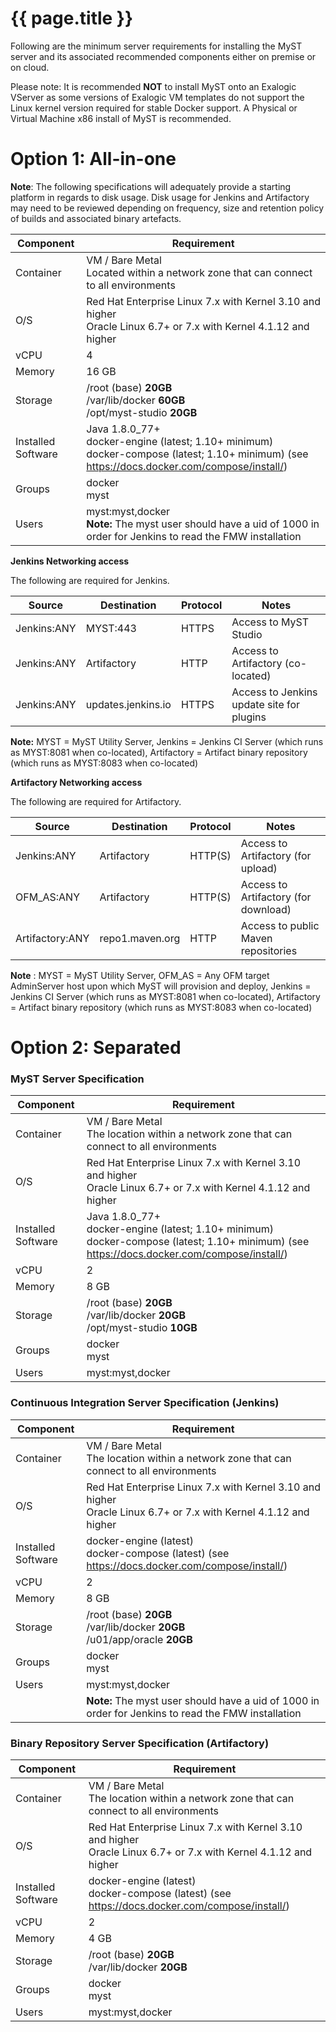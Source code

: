 # {{ page.title }}

Following are the minimum server requirements for installing the MyST server and its associated recommended components either on premise or on cloud.

Please note: It is recommended **NOT** to install MyST onto an Exalogic VServer as some versions of Exalogic VM templates do not support the Linux kernel version required for stable Docker support. A Physical or Virtual Machine x86 install of MyST is recommended.

# Option 1: All-in-one

**Note**: The following specifications will adequately provide a starting platform in regards to disk usage. Disk usage for Jenkins and Artifactory may need to be reviewed depending on frequency, size and retention policy of builds and associated binary artefacts.

| Component | Requirement |
| --------- | ----------- |
| Container | VM / Bare Metal<br>Located within a network zone that can connect to all environments |
| O/S | Red Hat Enterprise Linux 7.x with Kernel 3.10 and higher<br>Oracle Linux 6.7+ or 7.x with Kernel 4.1.12 and higher |
| vCPU | 4 |
| Memory | 16 GB |
| Storage | /root (base)                 **20GB**<br>/var/lib/docker            **60GB**<br>/opt/myst-studio        **20GB** |
| Installed Software | Java 1.8.0\_77+<br>docker-engine (latest; 1.10+ minimum)<br>docker-compose (latest; 1.10+ minimum) (see https://docs.docker.com/compose/install/) |
| Groups | docker<br>myst |
| Users | myst:myst,docker <br> **Note:** The myst user should have a uid of 1000 in order for Jenkins to read the FMW installation |

**Jenkins Networking access**

The following are required for Jenkins.

| Source | Destination | Protocol | Notes |
| --- | --- | --- | --- |
| Jenkins:ANY | MYST:443 | HTTPS | Access to MyST Studio |
| Jenkins:ANY | Artifactory | HTTP | Access to Artifactory (co-located) |
| Jenkins:ANY | updates.jenkins.io | HTTPS | Access to Jenkins update site for plugins |

**Note:** MYST = MyST Utility Server, Jenkins = Jenkins CI Server (which runs as MYST:8081 when co-located), Artifactory = Artifact binary repository (which runs as MYST:8083 when co-located)

**Artifactory Networking access**

The following are required for Artifactory.

| Source | Destination | Protocol | Notes |
| --- | --- | --- | --- |
| Jenkins:ANY | Artifactory | HTTP(S) | Access to Artifactory (for upload) |
| OFM\_AS:ANY | Artifactory | HTTP(S) | Access to Artifactory (for download) |
| Artifactory:ANY | repo1.maven.org | HTTP | Access to public Maven repositories |

**Note** : MYST = MyST Utility Server, OFM\_AS = Any OFM target AdminServer host upon which MyST will provision and deploy, Jenkins = Jenkins CI Server (which runs as MYST:8081 when co-located), Artifactory = Artifact binary repository (which runs as MYST:8083 when co-located)

# Option 2: Separated

### MyST Server Specification

| Component | Requirement |
| --- | --- |
| Container | VM / Bare Metal<br>The location within a network zone that can connect to all environments |
| O/S | Red Hat Enterprise Linux 7.x with Kernel 3.10 and higher<br>Oracle Linux 6.7+ or 7.x with Kernel 4.1.12 and higher |
| Installed Software | Java 1.8.0\_77+<br>docker-engine (latest; 1.10+ minimum)<br>docker-compose (latest; 1.10+ minimum) (see https://docs.docker.com/compose/install/) |
| vCPU | 2 |
| Memory | 8 GB |
| Storage | /root (base)                 **20GB**<br>/var/lib/docker            **20GB**<br>/opt/myst-studio        **10GB** |
| Groups | docker<br>myst |
| Users | myst:myst,docker |

### Continuous Integration Server Specification (Jenkins)

| Component | Requirement |
| --- | --- |
| Container | VM / Bare Metal<br>The location within a network zone that can connect to all environments |
| O/S | Red Hat Enterprise Linux 7.x with Kernel 3.10 and higher<br>Oracle Linux 6.7+ or 7.x with Kernel 4.1.12 and higher |
| Installed Software | docker-engine (latest)<br>docker-compose (latest) (see https://docs.docker.com/compose/install/) |
| vCPU | 2 |
| Memory | 8 GB |
| Storage | /root (base)                 **20GB**<br>/var/lib/docker            **20GB**<br>/u01/app/oracle         **20GB** |
| Groups | docker<br>myst |
| Users | myst:myst,docker |
||**Note:** The myst user should have a uid of 1000 in order for Jenkins to read the FMW installation|

### Binary Repository Server Specification (Artifactory)

| Component | Requirement |
| --- | --- |
| Container | VM / Bare Metal<br>The location within a network zone that can connect to all environments |
| O/S | Red Hat Enterprise Linux 7.x with Kernel 3.10 and higher<br>Oracle Linux 6.7+ or 7.x with Kernel 4.1.12 and higher |
| Installed Software | docker-engine (latest)<br>docker-compose (latest) (see https://docs.docker.com/compose/install/) |
| vCPU | 2 |
| Memory | 4 GB |
| Storage | /root (base)                  **20GB**<br>/var/lib/docker            **20GB** |
| Groups | docker<br>myst |
| Users | myst:myst,docker |
